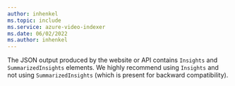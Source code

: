 ```yaml
---
author: inhenkel
ms.topic: include
ms.service: azure-video-indexer
ms.date: 06/02/2022
ms.author: inhenkel
---
```


The JSON output produced by the website or API contains `Insights` and `SummarizedInsights` elements. We highly recommend using `Insights` and not using `SummarizedInsights` (which is present for backward compatibility).
